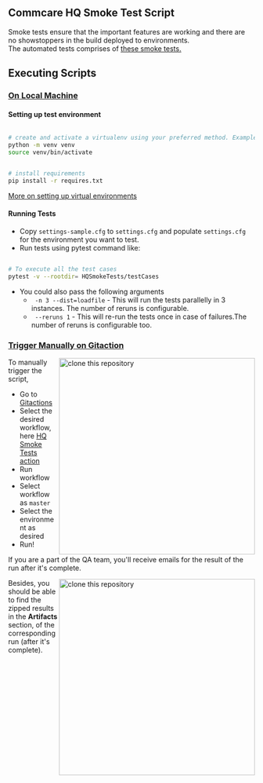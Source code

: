 ## Commcare HQ Smoke Test Script

Smoke tests ensure that the important features are working and there are no showstoppers in the build deployed to environments.\
The automated tests comprises of [these smoke tests.](https://docs.google.com/spreadsheets/d/1mfnqPQoi4l5_kXL26bQRhiWxZnxVfG4roEXjX82GNqc/edit#gid=1948263112)

## Executing Scripts

### <ins> On Local Machine </ins>

#### Setting up test environment

```sh

# create and activate a virtualenv using your preferred method. Example:
python -m venv venv
source venv/bin/activate


# install requirements
pip install -r requires.txt

```

[More on setting up virtual environments](https://confluence.dimagi.com/display/GTD/QA+and+Python+Virtual+Environments)


#### Running Tests


 -   Copy `settings-sample.cfg` to `settings.cfg` and populate `settings.cfg` for
the environment you want to test.
- Run tests using pytest command like:

```sh

# To execute all the test cases 
pytest -v --rootdir= HQSmokeTests/testCases

```
- You could also pass the following arguments
  - ` -n 3 --dist=loadfile` - This will run the tests parallelly in 3 instances. The number of reruns is configurable.
  - ` --reruns 1` - This will re-run the tests once in case of failures.The number of reruns is configurable too.

### <ins> Trigger Manually on Gitaction </ins>

<img align="right" width="400" src="https://github.com/dimagi/dimagi-qa/assets/67914792/002fbfd3-2512-4e12-a8ea-e57f93f5a615" alt="clone this repository" />

To manually trigger the script,
  - Go to [Gitactions](https://github.com/dimagi/dimagi-qa/actions/)
  - Select the desired workflow, here [HQ Smoke Tests action](https://github.com/dimagi/dimagi-qa/actions/workflows/hq-smoke-tests.yml)
  - Run workflow
  - Select workflow as ```master```
  - Select the environment as desired
  - Run!

If you are a part of the QA team, you'll receive emails for the result of the run after it's complete. 

<img align="right" width="400" src="https://user-images.githubusercontent.com/67914792/168756705-88e4b330-b05a-4df2-a60c-7d45e8a2d002.PNG" alt="clone this repository" />

Besides, you should be able to find the zipped results in the **Artifacts** section, of the corresponding run (after it's complete).
